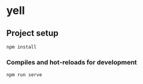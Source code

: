 # yell

## Project setup
```
npm install
```

### Compiles and hot-reloads for development
```
npm run serve
```